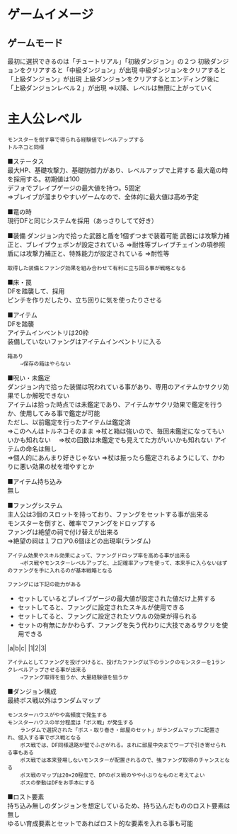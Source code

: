 ---
---

# ゲームイメージ


## ゲームモード

最初に選択できるのは「チュートリアル」「初級ダンジョン」の２つ
初級ダンジョンをクリアすると「中級ダンジョン」が出現
中級ダンジョンをクリアすると「上級ダンジョン」が出現
上級ダンジョンをクリアするとエンディング後に「上級ダンジョンレベル２」が出現
  ⇒以降、レベルは無限に上がっていく


# 主人公レベル		
	モンスターを倒す事で得られる経験値でレベルアップする	
	トルネコと同様	
		
■ステータス		
	最大HP、基礎攻撃力、基礎防御力があり、レベルアップで上昇する	
	最大竜の時を採用する。初期値は100	
	デフォでブレイブゲージの最大値を持つ。5固定	
		⇒ブレイブが溜まりやすいゲームなので、全体的に最大値は高め予定
		
■竜の時		
	現行DFと同じシステムを採用（あっさりしてて好き）

■装備
	ダンジョン内で拾った武器と盾を1個ずつまで装着可能
	武器には攻撃力補正と、ブレイブウェポンが設定されている
		⇒耐性等ブレイブチェインの項参照
	盾には攻撃力補正と、特殊能力が設定されている
		⇒耐性等

	取得した装備とファング効果を組み合わせて有利に立ち回る事が戦略となる	
		
■床・罠		
	DFを踏襲して、採用	
	ピンチを作りだしたり、立ち回りに気を使ったりさせる	
		
		
■アイテム		
	DFを踏襲	
	アイテムインベントリは20枠	
	装備していないファングはアイテムインベントリに入る	
		
	箱あり	
		⇒保存の箱はやらない
		
		
■呪い・未鑑定		
	ダンジョン内で拾った装備は呪われている事があり、専用のアイテムかサクリ効果でしか解呪できない	
	アイテムは拾った時点では未鑑定であり、アイテムかサクリ効果で鑑定を行うか、使用してみる事で鑑定が可能	
	ただし、以前鑑定を行ったアイテムは鑑定済	
		⇒このへんはトルネコそのまま
		⇒杖と箱は強いので、毎回未鑑定になってもいいかも知れない　
		⇒杖の回数は未鑑定でも見えてた方がいいかも知れない
	アイテムの命名は無し	
		⇒個人的にあんまり好きじゃない
		⇒杖は振ったら鑑定されるようにして、かわりに悪い効果の杖を増やすとか
		
■アイテム持ち込み		
	無し	
		
■ファングシステム		
	主人公は3個のスロットを持っており、ファングをセットする事が出来る	
	モンスターを倒すと、確率でファングをドロップする	
	ファングは絶望の祠で付け替えが出来る	
		⇒絶望の祠は１フロア0.6個ほどの出現率(ランダム)
		
	アイテム効果やスキル効果によって、ファングドロップ率を高める事が出来る	
		⇒ボス戦やモンスターレベルアップと、上記確率アップを使って、本来手に入らないはずのファングを手に入れるのが基本戦略となる
		
	ファングには下記の能力がある
- セットしているとブレイブゲージの最大値が設定された値だけ上昇する
- セットしてると、ファングに設定されたスキルが使用できる
- セットしてると、ファングに設定されたソウルの効果が得られる
- セットの有無にかかわらず、ファングを失う代わりに大技であるサクリを使用できる


|a|b|c|
|1|2|3|


	アイテムとしてファングを投げつけると、投げたファング以下のランクのモンスターを1ランクレベルアップさせる事が出来る	
		⇒ファング取得を狙うか、大量経験値を狙うか
		
■ダンジョン構成		
	最終ボス戦以外はランダムマップ	
		
	モンスターハウスがやや高頻度で発生する	
	モンスターハウスの半分程度は「ボス戦」が発生する	
		ランダムで選択された「ボス・取り巻き・部屋のセット」がランダムマップに配置され、侵入する事でボス戦となる
		ボス戦では、DF同様退路が壁でふさがれる。まれに部屋中央までワープで引き寄せられる事もある
		ボス戦では本来登場しないモンスターが配置されるので、強ファング取得のチャンスとなる
		ボス戦のマップは20×20程度で、DFのボス戦のやや小ぶりなものと考えてよい
		ボスの挙動はDFをお手本にする
		
		
■ロスト要素		
	持ち込み無しのダンジョンを想定しているため、持ち込んだもののロスト要素は無し	
	ゆるい育成要素とセットであればロスト的な要素を入れる事も可能	
